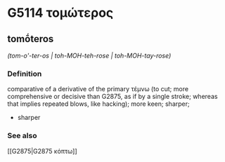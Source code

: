 # G5114 τομώτερος

## tomṓteros

_(tom-o'-ter-os | toh-MOH-teh-rose | toh-MOH-tay-rose)_

### Definition

comparative of a derivative of the primary τέμνω (to cut; more comprehensive or decisive than G2875, as if by a single stroke; whereas that implies repeated blows, like hacking); more keen; sharper; 

- sharper

### See also

[[G2875|G2875 κόπτω]]
